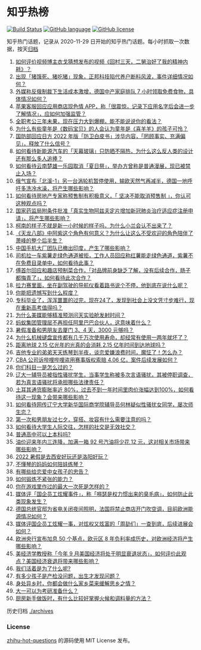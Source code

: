 # 知乎热榜
[![Build Status](https://github.com/ToWeLong/zhihu-hot-questions/workflows/CI/badge.svg)](https://github.com/ToWeLong/zhihu-hot-questions/actions)
[![GitHub language](https://img.shields.io/badge/language-golang-orange.svg)](https://golang.org/)
[![GitHub license](https://img.shields.io/github/license/ToWeLong/zhihu-hot-questions)](https://github.com/ToWeLong/zhihu-hot-questions/blob/main/LICENSE)

知乎热门话题，记录从 2020-11-29 日开始的知乎热门话题。每小时抓取一次数据，按天[归档](./archives)

<!-- BEGIN -->

1. [如何评价视频博主衣戈猜想发布的视频《回村三天，二舅治好了我的精神内耗》？](https://www.zhihu.com/question/545268208)
1. [出现「猪饿死、猪吃猪」现象，正邦科技陷代养户断料风波，事件详细情况如何？](https://www.zhihu.com/question/545171082)
1. [外媒称反俄制裁下生活成本激增，德国中产家庭排队 7 小时领取免费食物，具体情况如何？](https://www.zhihu.com/question/545247174)
1. [苹果客服回应应用商店现色情 APP，称「很震惊，记录下应用名字后会进一步了解情况」，应如何加强监管？](https://www.zhihu.com/question/545368461)
1. [全职考公三年未果，现在压力大到爆棚，能不能说说你的看法？](https://www.zhihu.com/question/544408600)
1. [为什么有些童年是《数码宝贝》的人会认为童年是《喜羊羊》的孩子可怜？](https://www.zhihu.com/question/509954331)
1. [国防部回应日方 2022 年版「防卫白皮书」涉华内容，「罔顾事实、充满偏见」，释放了什么信号？](https://www.zhihu.com/question/545380321)
1. [如何看待新能源汽车的「天幕玻璃」只防晒不隔热，为什么这么反人类的设计还有那么多人追捧？](https://www.zhihu.com/question/545236684)
1. [如何看待云南楚雄一乐园取消「夏日祭」，举办方曾称是普通漫展，现已被禁止入场？](https://www.zhihu.com/question/545236824)
1. [俄气宣布「北溪-1」另一台涡轮机暂停使用，输欧天然气再减半，德国一地呼吁多洗冷水澡，将产生哪些影响？](https://www.zhihu.com/question/545340716)
1. [如何看待房地产专家称预售制有积极意义，「 坚决不能取消预售制 」，你认可这种观点吗？](https://www.zhihu.com/question/545245064)
1. [国家药监局附条件批准「真实生物阿兹夫定片增加新冠肺炎治疗适应症注册申请」，将产生哪些影响？](https://www.zhihu.com/question/545252149)
1. [柯南的样子不就是新一小时候的样子吗，为什么小兰会认不出来了？](https://www.zhihu.com/question/308603467)
1. [《天龙八部》中阿紫这个角色有何意义？为什么让这么不受欢迎的角色陪伴了萧峰的整个后半生？](https://www.zhihu.com/question/26080684)
1. [中国手机大厂团队已撤出印度，产生了哪些影响？](https://www.zhihu.com/question/544980146)
1. [司机拉一车紫薯走绿色通道被拒，工作人员回应称红薯能走绿色通道，紫薯不在免费目录单中，如何看待此事？](https://www.zhihu.com/question/544968244)
1. [傅首尔回应和趣店预制菜合作，「对品牌前身缺乏了解，没有后续合作，肠子都悔青了」，如何看待此次合作？](https://www.zhihu.com/question/545388651)
1. [拉力赛里面，坐在副驾驶的导航仪看着路书说个不停，他到底在说什么呢？](https://www.zhihu.com/question/452484364)
1. [你能把遗憾写到什么程度？](https://www.zhihu.com/question/540642172)
1. [专科毕业了，浑浑噩噩的过完，现在24了，发现到社会上没文凭寸步难行，现在重新高考值得吗？](https://www.zhihu.com/question/421968816)
1. [为什么美媒能够精准预测问天实验舱发射时间？](https://www.zhihu.com/question/545143717)
1. [蚂蚁集团管理层不再担任阿里巴巴合伙人，这意味着什么？](https://www.zhihu.com/question/545330040)
1. [暑假准备和男朋友去厦门 3、4 天，3000 元够吗？](https://www.zhihu.com/question/525801413)
1. [为什么机械键盘宣传都有几千万次使用寿命，却经常有使用一两年就坏了？](https://www.zhihu.com/question/531560970)
1. [距离地球 2.15 亿光年的光真的会消耗 2.15 亿年时间到达地球吗？](https://www.zhihu.com/question/545207895)
1. [吉他专业的弟弟天天练琴到半夜，谈恋爱嫌浪费时间，魔怔了！怎么办？](https://www.zhihu.com/question/544619646)
1. [CBA 公司诉哔哩哔哩盗用赛事版权索赔 4.06 亿，案件后续发展如何？](https://www.zhihu.com/question/545283579)
1. [你们科目一是怎么过的？](https://www.zhihu.com/question/393235797)
1. [辽大一辅导员被指性骚扰学生，当事学生称被多次言语骚扰，其被停职调查，若为真言语骚扰将承担哪些法律责任？](https://www.zhihu.com/question/545332416)
1. [土耳其通货膨胀率近 80%，过去不到一年时间里肉价涨幅达到100%，如何看待这一现象？会带来哪些影响？](https://www.zhihu.com/question/545180928)
1. [如何看待网传辽宁大学新华国际商学院辅导员何林疑似性骚扰女同学，屡次师生恋？](https://www.zhihu.com/question/545182360)
1. [第一次和男朋友过七夕，穿搭、妆容有什么需要注意的吗？](https://www.zhihu.com/question/543046169)
1. [如何看待大学生人际交往，怎样的社交是无效社交？](https://www.zhihu.com/question/544506799)
1. [普通高中可以上本科吗?](https://www.zhihu.com/question/545230471)
1. [油价迎来年内三连降，加满一箱 92 号汽油将少花 12 元，这对相关市场带来哪些影响？](https://www.zhihu.com/question/544364292)
1. [2022 暑假是去西安好玩还是洛阳好玩？](https://www.zhihu.com/question/535935365)
1. [不懂琴的妈妈如何陪娃练琴？](https://www.zhihu.com/question/487132446)
1. [有哪些给恋爱中女孩子的忠告？](https://www.zhihu.com/question/317130833)
1. [如何锻炼不紧张的能力？](https://www.zhihu.com/question/318545387)
1. [你在游戏里作过的最大一次死是怎样的？](https://www.zhihu.com/question/35997880)
1. [媒体评「国企员工炫耀事件」，称「嘚瑟是权力惯出来的臭毛病」，如何防止此类现象发生？](https://www.zhihu.com/question/545389816)
1. [德国总统官邸为省电关闭夜间照明，法国将禁止商店开门吹空调，目前欧洲能源情况如何？](https://www.zhihu.com/question/545358156)
1. [媒体评国企员工炫耀一事，对炫权又炫富的「周劼们」一查到底，后续进展会如何？](https://www.zhihu.com/question/545409867)
1. [欧洲央行宣布加息 50 个基点，欧元区 8 年负利率成历史，对欧洲经济将产生哪些影响？](https://www.zhihu.com/question/544604287)
1. [美经济学教授称「今年 9 月美国经济将处于明显衰退状态」，如何评价此观点？美国经济衰退将带来哪些影响？](https://www.zhihu.com/question/545335200)
1. [我们活着是为了什么呢?](https://www.zhihu.com/question/545287460)
1. [有多少孩子是产检没问题，出生才发现问题？](https://www.zhihu.com/question/320505054)
1. [身处异乡时，你都会做什么家乡菜来缓解思乡之情？](https://www.zhihu.com/question/542322673)
1. [大一可以为考研准备什么？](https://www.zhihu.com/question/267700809)
1. [厨房新手做饭时，有什么比较好掌握火候和调料量的方法？](https://www.zhihu.com/question/541183841)

<!-- END -->

历史归档 [./archives](./archives)


### License
[zhihu-hot-questions](https://github.com/towelong/zhihu-hot-questions) 的源码使用 MIT License 发布。